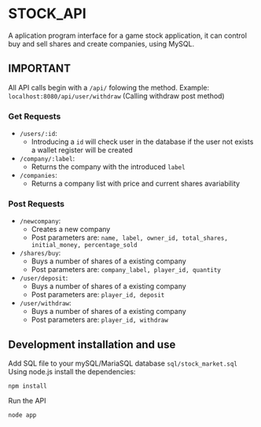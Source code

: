 # STOCK_API

A aplication program interface for a game stock application, it can control buy and sell shares and create companies, using MySQL.

## IMPORTANT

All API calls begin with a `/api/` folowing the method.
Example: `localhost:8080/api/user/withdraw` (Calling withdraw post method)

### Get Requests

* `/users/:id`:
  * Introducing a `id` will check user in the database if the user not exists a wallet register will be created
* `/company/:label`:
  * Returns the company with the introduced `label`
* `/companies`:
  * Returns a company list with price and current shares avariability

### Post Requests

* `/newcompany`:
  * Creates a new company
  * Post parameters are: `name, label, owner_id, total_shares, initial_money, percentage_sold`
* `/shares/buy`:
  * Buys a number of shares of a existing company
  * Post parameters are: `company_label, player_id, quantity`
* `/user/deposit`:
  * Buys a number of shares of a existing company
  * Post parameters are: `player_id, deposit`
* `/user/withdraw`:
  * Buys a number of shares of a existing company
  * Post parameters are: `player_id, withdraw`

## Development installation and use

Add SQL file to your mySQL/MariaSQL database `sql/stock_market.sql`
Using node.js install the dependencies:

````Console
npm install
````

Run the API

````Console
node app
````
